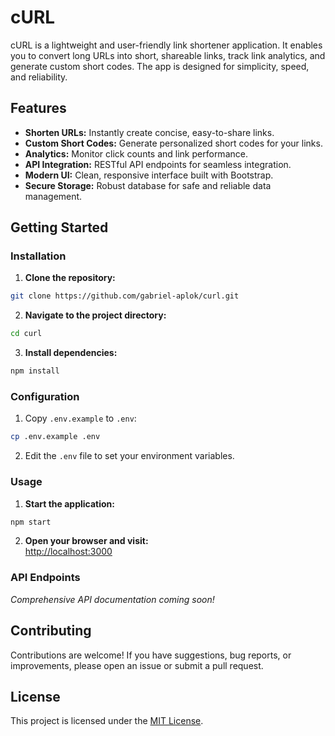 # cURL

cURL is a lightweight and user-friendly link shortener application. It enables you to convert long URLs into short, shareable links, track link analytics, and generate custom short codes. The app is designed for simplicity, speed, and reliability.

## Features

- **Shorten URLs:** Instantly create concise, easy-to-share links.
- **Custom Short Codes:** Generate personalized short codes for your links.
- **Analytics:** Monitor click counts and link performance.
- **API Integration:** RESTful API endpoints for seamless integration.
- **Modern UI:** Clean, responsive interface built with Bootstrap.
- **Secure Storage:** Robust database for safe and reliable data management.

## Getting Started

### Installation

1. **Clone the repository:**

```bash
git clone https://github.com/gabriel-aplok/curl.git
```

2. **Navigate to the project directory:**

```bash
cd curl
```

3. **Install dependencies:**

```bash
npm install
```

### Configuration

1. Copy `.env.example` to `.env`:

```bash
cp .env.example .env
```

2. Edit the `.env` file to set your environment variables.

### Usage

1. **Start the application:**

```bash
npm start
```

2. **Open your browser and visit:**  
   [http://localhost:3000](http://localhost:3000)

### API Endpoints

_Comprehensive API documentation coming soon!_

## Contributing

Contributions are welcome! If you have suggestions, bug reports, or improvements, please open an issue or submit a pull request.

## License

This project is licensed under the [MIT License](LICENSE).
